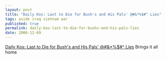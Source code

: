 ```yaml
---
layout: post
title: "Daily Kos: Last to Die for Bush's and His Pals' @#&*%$#^ Lies"
tags: aside iraq vietnam war
published: true
permalink: daily-kos-last-to-die-for-bushs-and-his-pals-lies
date: 2006-12-09
---
```


<a href="http://www.dailykos.com/storyonly/2006/12/8/225311/741">Daily Kos: Last to Die for Bush's and His Pals' @#&*%$#^ Lies</a>
Brings it all home
